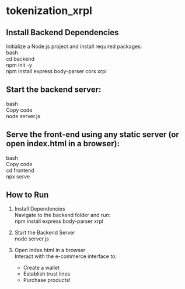 # tokenization_xrpl

## Install Backend Dependencies
Initialize a Node.js project and install required packages: \
bash \
cd backend \
npm init -y \
npm install express body-parser cors xrpl


## Start the backend server:
bash \
Copy code \
node server.js


## Serve the front-end using any static server (or open index.html in a browser):

bash \
Copy code \
cd frontend \
npx serve

## How to Run

1. Install Dependencies \
Navigate to the backend folder and run: \
npm install express body-parser xrpl

2. Start the Backend Server \
node server.js

3. Open index.html in a browser \
Interact with the e-commerce interface to:
   - Create a wallet
   - Establish trust lines
   - Purchase products!
